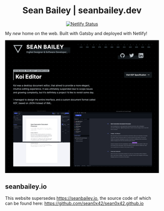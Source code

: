 <!-- @format -->

<div align="center">
  <h1>Sean Bailey | seanbailey.dev</h1>
  
  [![Netlify Status](https://api.netlify.com/api/v1/badges/5113722c-b7b7-49d6-b599-f775b243bf87/deploy-status)](https://app.netlify.com/sites/seanbailey/deploys)
</div>

My _new_ home on the web. Built with Gatsby and deployed with Netlify!

![Preview](./seanbailey.dev.png)

## seanbailey.io

This website supersedes <https://seanbailey.io>, the source code of which can be
found here: <https://github.com/sean0x42/sean0x42.github.io>
